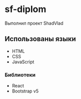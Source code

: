 # sf-diplom
Выполнил проект ShadVlad
## Использованы языки
- HTML
- CSS
- JavaScript
### Библиотеки
- React
- Bootstrap v5
